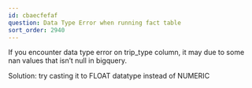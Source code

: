 ```yaml
---
id: cbaecfefaf
question: Data Type Error when running fact table
sort_order: 2940
---
```


If you encounter data type error on trip_type column, it may due to some nan values that isn’t null in bigquery.

Solution: try casting it to FLOAT datatype instead of NUMERIC

